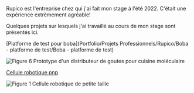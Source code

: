 
 Rupico est l'entreprise chez qui j'ai fait mon stage à l'été 2022. C'était une expérience extrèmement agréable! 

 Quelques projets sur lesquels j'ai travaillé au cours de mon stage sont présentés ici.

[Platforme de test pour boba](Portfolio/Projets Professionnels/Rupico/Boba - platforme de test/Boba - platforme de test)

![Figure 6 Prototype d'un distributeur de goutes pour cuisine moléculaire](Portfolio/Projets%20Professionnels/Rupico/Boba%20-%20platforme%20de%20test/media/Pasted%20image%2020230416164253.png)

[Cellule robotique pnp](Cellule%20robotique%20pnp)

![Figure 1 Cellule robotique de petite taille](Portfolio/Projets%20Professionnels/Rupico/Cellule%20robotique%20pnp/media/Pasted%20image%2020230416164020.png)

